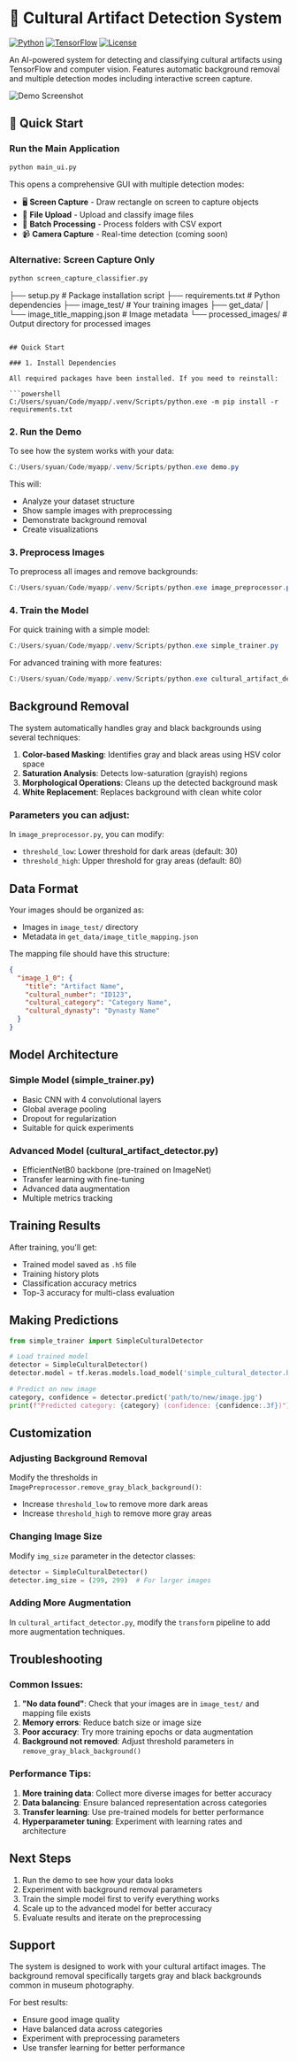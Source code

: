 # 🎨 Cultural Artifact Detection System

[![Python](https://img.shields.io/badge/Python-3.8+-blue.svg)](https://python.org)
[![TensorFlow](https://img.shields.io/badge/TensorFlow-2.x-orange.svg)](https://tensorflow.org)
[![License](https://img.shields.io/badge/License-MIT-green.svg)](LICENSE)

An AI-powered system for detecting and classifying cultural artifacts using TensorFlow and computer vision. Features automatic background removal and multiple detection modes including interactive screen capture.

![Demo Screenshot](sample_images_demo.png)

## 🚀 Quick Start

### **Run the Main Application**
```bash
python main_ui.py
```

This opens a comprehensive GUI with multiple detection modes:
- 🖥️ **Screen Capture** - Draw rectangle on screen to capture objects
- 📁 **File Upload** - Upload and classify image files
- 📂 **Batch Processing** - Process folders with CSV export
- 📹 **Camera Capture** - Real-time detection (coming soon)

### **Alternative: Screen Capture Only**
```bash
python screen_capture_classifier.py
```
├── setup.py                      # Package installation script
├── requirements.txt              # Python dependencies
├── image_test/                   # Your training images
├── get_data/
│   └── image_title_mapping.json  # Image metadata
└── processed_images/             # Output directory for processed images
```

## Quick Start

### 1. Install Dependencies

All required packages have been installed. If you need to reinstall:

```powershell
C:/Users/syuan/Code/myapp/.venv/Scripts/python.exe -m pip install -r requirements.txt
```

### 2. Run the Demo

To see how the system works with your data:

```powershell
C:/Users/syuan/Code/myapp/.venv/Scripts/python.exe demo.py
```

This will:
- Analyze your dataset structure
- Show sample images with preprocessing
- Demonstrate background removal
- Create visualizations

### 3. Preprocess Images

To preprocess all images and remove backgrounds:

```powershell
C:/Users/syuan/Code/myapp/.venv/Scripts/python.exe image_preprocessor.py
```

### 4. Train the Model

For quick training with a simple model:

```powershell
C:/Users/syuan/Code/myapp/.venv/Scripts/python.exe simple_trainer.py
```

For advanced training with more features:

```powershell
C:/Users/syuan/Code/myapp/.venv/Scripts/python.exe cultural_artifact_detector.py
```

## Background Removal

The system automatically handles gray and black backgrounds using several techniques:

1. **Color-based Masking**: Identifies gray and black areas using HSV color space
2. **Saturation Analysis**: Detects low-saturation (grayish) regions
3. **Morphological Operations**: Cleans up the detected background mask
4. **White Replacement**: Replaces background with clean white color

### Parameters you can adjust:

In `image_preprocessor.py`, you can modify:
- `threshold_low`: Lower threshold for dark areas (default: 30)
- `threshold_high`: Upper threshold for gray areas (default: 80)

## Data Format

Your images should be organized as:
- Images in `image_test/` directory
- Metadata in `get_data/image_title_mapping.json`

The mapping file should have this structure:
```json
{
  "image_1_0": {
    "title": "Artifact Name",
    "cultural_number": "ID123",
    "cultural_category": "Category Name",
    "cultural_dynasty": "Dynasty Name"
  }
}
```

## Model Architecture

### Simple Model (simple_trainer.py)
- Basic CNN with 4 convolutional layers
- Global average pooling
- Dropout for regularization
- Suitable for quick experiments

### Advanced Model (cultural_artifact_detector.py)
- EfficientNetB0 backbone (pre-trained on ImageNet)
- Transfer learning with fine-tuning
- Advanced data augmentation
- Multiple metrics tracking

## Training Results

After training, you'll get:
- Trained model saved as `.h5` file
- Training history plots
- Classification accuracy metrics
- Top-3 accuracy for multi-class evaluation

## Making Predictions

```python
from simple_trainer import SimpleCulturalDetector

# Load trained model
detector = SimpleCulturalDetector()
detector.model = tf.keras.models.load_model('simple_cultural_detector.h5')

# Predict on new image
category, confidence = detector.predict('path/to/new/image.jpg')
print(f"Predicted category: {category} (confidence: {confidence:.3f})")
```

## Customization

### Adjusting Background Removal
Modify the thresholds in `ImagePreprocessor.remove_gray_black_background()`:
- Increase `threshold_low` to remove more dark areas
- Increase `threshold_high` to remove more gray areas

### Changing Image Size
Modify `img_size` parameter in the detector classes:
```python
detector = SimpleCulturalDetector()
detector.img_size = (299, 299)  # For larger images
```

### Adding More Augmentation
In `cultural_artifact_detector.py`, modify the `transform` pipeline to add more augmentation techniques.

## Troubleshooting

### Common Issues:

1. **"No data found"**: Check that your images are in `image_test/` and mapping file exists
2. **Memory errors**: Reduce batch size or image size
3. **Poor accuracy**: Try more training epochs or data augmentation
4. **Background not removed**: Adjust threshold parameters in `remove_gray_black_background()`

### Performance Tips:

1. **More training data**: Collect more diverse images for better accuracy
2. **Data balancing**: Ensure balanced representation across categories
3. **Transfer learning**: Use pre-trained models for better performance
4. **Hyperparameter tuning**: Experiment with learning rates and architecture

## Next Steps

1. Run the demo to see how your data looks
2. Experiment with background removal parameters
3. Train the simple model first to verify everything works
4. Scale up to the advanced model for better accuracy
5. Evaluate results and iterate on the preprocessing

## Support

The system is designed to work with your cultural artifact images. The background removal specifically targets gray and black backgrounds common in museum photography.

For best results:
- Ensure good image quality
- Have balanced data across categories
- Experiment with preprocessing parameters
- Use transfer learning for better performance
